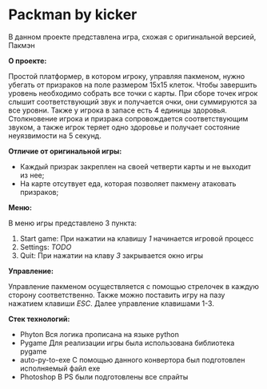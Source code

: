 # Packman by kicker
В данном проекте представлена игра, схожая с оригинальной версией, Пакмэн

**О проекте:** 

Простой платформер, в котором игроку, управляя пакменом, нужно убегать от призраков на поле размером 15х15 клеток. Чтобы завершить уровень необходимо собрать все точки с карты. При сборе точек игрок слышит соответствующий звук и получается очки, они суммируются за все уровни. 
Также у игрока в запасе есть 4 единицы здоровья. Столкновение игрока и призрака сопровождается соответствующим звуком, а также игрок теряет одно здоровье и получает состояние неуязвимости на 5 секунд.

**Отличие от оригинальной игры:**

- Каждый призрак закреплен на своей четверти карты и не выходит из нее;
- На карте отсутвует еда, которая позволяет пакмену атаковать призраков;

**Меню:**

В меню игры представлено 3 пункта:
1. Start game:
  При нажатии на клавишу *1* начинается игровой процесс
2. Settings:
  *TODO*
3. Quit:
  При нажатии на клаву *3* закрывается окно игры

**Управление:**

Управление пакменом осуществляется с помощью стрелочек в каждую сторону соответственно.
Также можно поставить игру на пазу нажатием клавиши *ESC*. Далее управление клавишами 1-3.

**Стек технологий:**
- Phyton
  Вся логика прописана на языке python
- Pygame
  Для реализации игры была использована библиотека pygame
- auto-py-to-exe
  С помощью данного конвертора был подготовлен исполняемый файл exe
- Photoshop
  В PS были подготовлены все спрайты